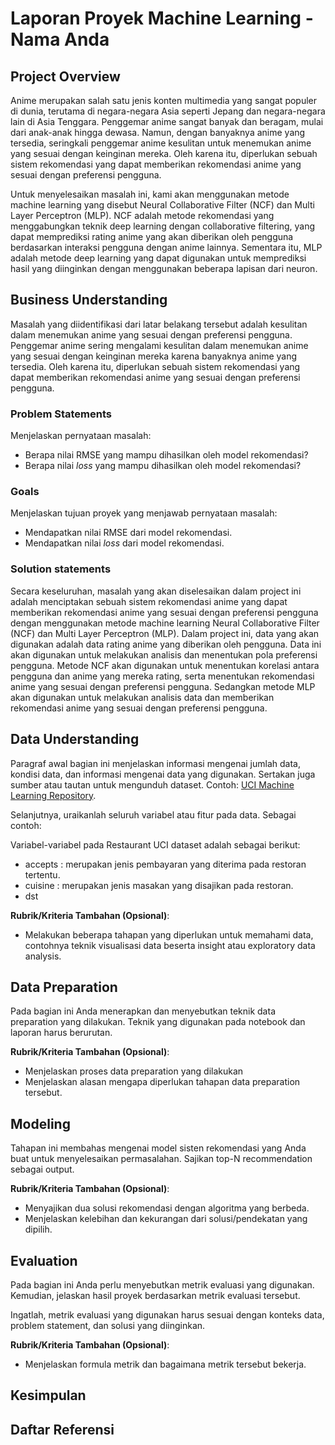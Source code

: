 # Laporan Proyek Machine Learning - Nama Anda

## Project Overview

Anime merupakan salah satu jenis konten multimedia yang sangat populer di dunia, terutama di negara-negara Asia seperti Jepang dan negara-negara lain di Asia Tenggara. Penggemar anime sangat banyak dan beragam, mulai dari anak-anak hingga dewasa. Namun, dengan banyaknya anime yang tersedia, seringkali penggemar anime kesulitan untuk menemukan anime yang sesuai dengan keinginan mereka. Oleh karena itu, diperlukan sebuah sistem rekomendasi yang dapat memberikan rekomendasi anime yang sesuai dengan preferensi pengguna.

Untuk menyelesaikan masalah ini, kami akan menggunakan metode machine learning yang disebut Neural Collaborative Filter (NCF) dan Multi Layer Perceptron (MLP). NCF adalah metode rekomendasi yang menggabungkan teknik deep learning dengan collaborative filtering, yang dapat memprediksi rating anime yang akan diberikan oleh pengguna berdasarkan interaksi pengguna dengan anime lainnya. Sementara itu, MLP adalah metode deep learning yang dapat digunakan untuk memprediksi hasil yang diinginkan dengan menggunakan beberapa lapisan dari neuron.

## Business Understanding

Masalah yang diidentifikasi dari latar belakang tersebut adalah kesulitan dalam menemukan anime yang sesuai dengan preferensi pengguna. Penggemar anime sering mengalami kesulitan dalam menemukan anime yang sesuai dengan keinginan mereka karena banyaknya anime yang tersedia. Oleh karena itu, diperlukan sebuah sistem rekomendasi yang dapat memberikan rekomendasi anime yang sesuai dengan preferensi pengguna.

### Problem Statements

Menjelaskan pernyataan masalah:
- Berapa nilai RMSE yang mampu dihasilkan oleh model rekomendasi?
- Berapa nilai *loss* yang mampu dihasilkan oleh model rekomendasi?

### Goals

Menjelaskan tujuan proyek yang menjawab pernyataan masalah:
- Mendapatkan nilai RMSE dari model rekomendasi.
- Mendapatkan nilai *loss* dari model rekomendasi.

### Solution statements
Secara keseluruhan, masalah yang akan diselesaikan dalam project ini adalah menciptakan sebuah sistem rekomendasi anime yang dapat memberikan rekomendasi anime yang sesuai dengan preferensi pengguna dengan menggunakan metode machine learning Neural Collaborative Filter (NCF) dan Multi Layer Perceptron (MLP). Dalam project ini, data yang akan digunakan adalah data rating anime yang diberikan oleh pengguna. Data ini akan digunakan untuk melakukan analisis dan menentukan pola preferensi pengguna. Metode NCF akan digunakan untuk menentukan korelasi antara pengguna dan anime yang mereka rating, serta menentukan rekomendasi anime yang sesuai dengan preferensi pengguna. Sedangkan metode MLP akan digunakan untuk melakukan analisis data dan memberikan rekomendasi anime yang sesuai dengan preferensi pengguna.

## Data Understanding
Paragraf awal bagian ini menjelaskan informasi mengenai jumlah data, kondisi data, dan informasi mengenai data yang digunakan. Sertakan juga sumber atau tautan untuk mengunduh dataset. Contoh: [UCI Machine Learning Repository](https://archive.ics.uci.edu/ml/datasets/Restaurant+%26+consumer+data).

Selanjutnya, uraikanlah seluruh variabel atau fitur pada data. Sebagai contoh:  

Variabel-variabel pada Restaurant UCI dataset adalah sebagai berikut:
- accepts : merupakan jenis pembayaran yang diterima pada restoran tertentu.
- cuisine : merupakan jenis masakan yang disajikan pada restoran.
- dst

**Rubrik/Kriteria Tambahan (Opsional)**:
- Melakukan beberapa tahapan yang diperlukan untuk memahami data, contohnya teknik visualisasi data beserta insight atau exploratory data analysis.

## Data Preparation
Pada bagian ini Anda menerapkan dan menyebutkan teknik data preparation yang dilakukan. Teknik yang digunakan pada notebook dan laporan harus berurutan.

**Rubrik/Kriteria Tambahan (Opsional)**: 
- Menjelaskan proses data preparation yang dilakukan
- Menjelaskan alasan mengapa diperlukan tahapan data preparation tersebut.

## Modeling
Tahapan ini membahas mengenai model sisten rekomendasi yang Anda buat untuk menyelesaikan permasalahan. Sajikan top-N recommendation sebagai output.

**Rubrik/Kriteria Tambahan (Opsional)**: 
- Menyajikan dua solusi rekomendasi dengan algoritma yang berbeda.
- Menjelaskan kelebihan dan kekurangan dari solusi/pendekatan yang dipilih.

## Evaluation
Pada bagian ini Anda perlu menyebutkan metrik evaluasi yang digunakan. Kemudian, jelaskan hasil proyek berdasarkan metrik evaluasi tersebut.

Ingatlah, metrik evaluasi yang digunakan harus sesuai dengan konteks data, problem statement, dan solusi yang diinginkan.

**Rubrik/Kriteria Tambahan (Opsional)**: 
- Menjelaskan formula metrik dan bagaimana metrik tersebut bekerja.

## Kesimpulan

## Daftar Referensi

